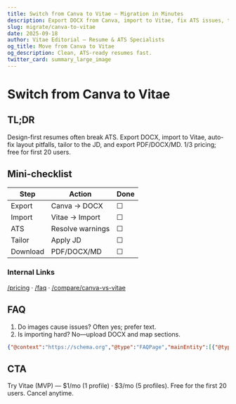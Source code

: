 ```yaml
---
title: Switch from Canva to Vitae — Migration in Minutes
description: Export DOCX from Canva, import to Vitae, fix ATS issues, tailor, and download.
slug: migrate/canva-to-vitae
date: 2025-09-18
author: Vitae Editorial — Resume & ATS Specialists
og_title: Move from Canva to Vitae
og_description: Clean, ATS-ready resumes fast.
twitter_card: summary_large_image
---
```


# Switch from Canva to Vitae

## TL;DR
Design-first resumes often break ATS. Export DOCX, import to Vitae, auto-fix layout pitfalls, tailor to the JD, and export PDF/DOCX/MD. $1/$3 pricing; free for first 20 users.

## Mini-checklist
| Step | Action | Done |
|---|---|---|
| Export | Canva → DOCX | ☐ |
| Import | Vitae → Import | ☐ |
| ATS | Resolve warnings | ☐ |
| Tailor | Apply JD | ☐ |
| Download | PDF/DOCX/MD | ☐ |

### Internal Links
[/pricing](/pricing) · [/faq](/faq) · [/compare/canva-vs-vitae](/compare/canva-vs-vitae)

## FAQ
1. Do images cause issues? Often yes; prefer text.
2. Is importing hard? No—upload DOCX and map sections.

```json
{"@context":"https://schema.org","@type":"FAQPage","mainEntity":[{"@type":"Question","name":"Do images cause issues?","acceptedAnswer":{"@type":"Answer","text":"Images-as-text can fail parsing; use text-first layouts."}},{"@type":"Question","name":"Is importing hard?","acceptedAnswer":{"@type":"Answer","text":"Upload DOCX and follow mapping prompts."}}]}
```

## CTA
Try Vitae (MVP) — $1/mo (1 profile) · $3/mo (5 profiles). Free for the first 20 users. Cancel anytime.


